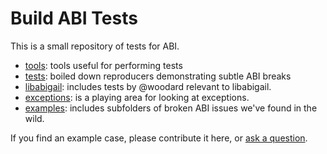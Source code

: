 # Build ABI Tests

This is a small repository of tests for ABI.

 - [tools](tools): tools useful for performing tests
 - [tests](tests): boiled down reproducers demonstrating subtle ABI breaks
 - [libabigail](libabigail): includes tests by @woodard relevant to libabigail.
 - [exceptions](exceptions): is a playing area for looking at exceptions.
 - [examples](examples): includes subfolders of broken ABI issues we've found in the wild.
 
If you find an example case, please contribute it here, or [ask a question](https://github.com/buildsi/build-abi-tests).


